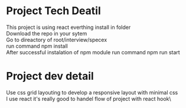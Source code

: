 # Project Tech Deatil
This project is using react everthing install in folder\
 Download the repo in your sytem \
 Go to direactory of  root/interview/specex \
 run command npm install \
 After successful instalation of npm module run command npm run start
# Project dev detail
 Use css grid layouting to develop a responsive layout with minimal css\
 I use react it's really good to handel flow of project with react hook\
 



